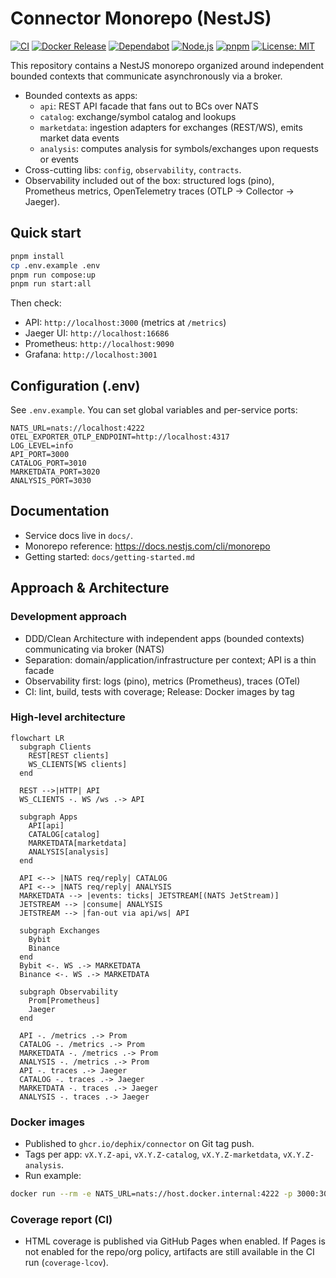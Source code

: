# Connector Monorepo (NestJS)

[![CI](https://github.com/dephix/connector/actions/workflows/ci.yml/badge.svg)](https://github.com/dephix/connector/actions/workflows/ci.yml)
[![Docker Release](https://github.com/dephix/connector/actions/workflows/release.yml/badge.svg)](https://github.com/dephix/connector/actions/workflows/release.yml)
[![Dependabot](https://img.shields.io/badge/Dependabot-enabled-blue?logo=dependabot)](https://github.com/dephix/connector/security/dependabot)
[![Node.js](https://img.shields.io/badge/node-22.x-brightgreen)](https://nodejs.org)
[![pnpm](https://img.shields.io/badge/pnpm-10.x-orange)](https://pnpm.io)
[![License: MIT](https://img.shields.io/badge/License-MIT-yellow.svg)](LICENSE)

This repository contains a NestJS monorepo organized around independent bounded contexts that communicate asynchronously via a broker.

- Bounded contexts as apps:
  - `api`: REST API facade that fans out to BCs over NATS
  - `catalog`: exchange/symbol catalog and lookups
  - `marketdata`: ingestion adapters for exchanges (REST/WS), emits market data events
  - `analysis`: computes analysis for symbols/exchanges upon requests or events
- Cross-cutting libs: `config`, `observability`, `contracts`.
- Observability included out of the box: structured logs (pino), Prometheus metrics, OpenTelemetry traces (OTLP → Collector → Jaeger).

## Quick start

```bash
pnpm install
cp .env.example .env
pnpm run compose:up
pnpm run start:all
```

Then check:

- API: `http://localhost:3000` (metrics at `/metrics`)
- Jaeger UI: `http://localhost:16686`
- Prometheus: `http://localhost:9090`
- Grafana: `http://localhost:3001`

## Configuration (.env)

See `.env.example`. You can set global variables and per-service ports:

```env
NATS_URL=nats://localhost:4222
OTEL_EXPORTER_OTLP_ENDPOINT=http://localhost:4317
LOG_LEVEL=info
API_PORT=3000
CATALOG_PORT=3010
MARKETDATA_PORT=3020
ANALYSIS_PORT=3030
```

## Documentation

- Service docs live in `docs/`.
- Monorepo reference: https://docs.nestjs.com/cli/monorepo
 - Getting started: `docs/getting-started.md`
 
## Approach & Architecture

### Development approach
- DDD/Clean Architecture with independent apps (bounded contexts) communicating via broker (NATS)
- Separation: domain/application/infrastructure per context; API is a thin facade
- Observability first: logs (pino), metrics (Prometheus), traces (OTel)
- CI: lint, build, tests with coverage; Release: Docker images by tag

### High-level architecture
```mermaid
flowchart LR
  subgraph Clients
    REST[REST clients]
    WS_CLIENTS[WS clients]
  end

  REST -->|HTTP| API
  WS_CLIENTS -. WS /ws .-> API

  subgraph Apps
    API[api]
    CATALOG[catalog]
    MARKETDATA[marketdata]
    ANALYSIS[analysis]
  end

  API <--> |NATS req/reply| CATALOG
  API <--> |NATS req/reply| ANALYSIS
  MARKETDATA --> |events: ticks| JETSTREAM[(NATS JetStream)]
  JETSTREAM --> |consume| ANALYSIS
  JETSTREAM --> |fan-out via api/ws| API

  subgraph Exchanges
    Bybit
    Binance
  end
  Bybit <-. WS .-> MARKETDATA
  Binance <-. WS .-> MARKETDATA

  subgraph Observability
    Prom[Prometheus]
    Jaeger
  end

  API -. /metrics .-> Prom
  CATALOG -. /metrics .-> Prom
  MARKETDATA -. /metrics .-> Prom
  ANALYSIS -. /metrics .-> Prom
  API -. traces .-> Jaeger
  CATALOG -. traces .-> Jaeger
  MARKETDATA -. traces .-> Jaeger
  ANALYSIS -. traces .-> Jaeger
```

### Docker images

- Published to `ghcr.io/dephix/connector` on Git tag push.
- Tags per app: `vX.Y.Z-api`, `vX.Y.Z-catalog`, `vX.Y.Z-marketdata`, `vX.Y.Z-analysis`.
- Run example:

```bash
docker run --rm -e NATS_URL=nats://host.docker.internal:4222 -p 3000:3000 ghcr.io/dephix/connector:v0.1.0-api
```

### Coverage report (CI)
- HTML coverage is published via GitHub Pages when enabled. If Pages is not enabled for the repo/org policy, artifacts are still available in the CI run (`coverage-lcov`).
